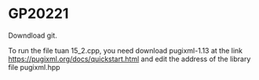 # GP20221
Downdload git.

To run the file tuan 15_2.cpp, you need download pugixml-1.13 at the link https://pugixml.org/docs/quickstart.html and edit the address of the library file pugixml.hpp
